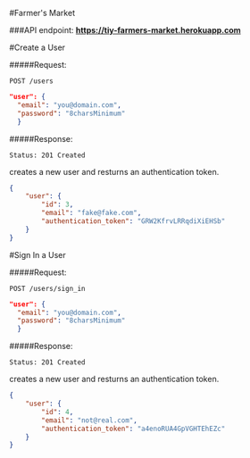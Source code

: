 #Farmer's Market

###API endpoint: <strong>https://tiy-farmers-market.herokuapp.com</strong></p>

#Create a User

#####Request:

`POST /users`

```json
"user": {
  "email": "you@domain.com",
  "password": "8charsMinimum"
  }
```
#####Response:

`Status: 201 Created`

creates a new user and resturns an authentication token.
```json
{
    "user": {
        "id": 3,
        "email": "fake@fake.com",
        "authentication_token": "GRW2KfrvLRRqdiXiEHSb"
    }
}
```

#Sign In a User

#####Request:

`POST /users/sign_in`

```json
"user": {
  "email": "you@domain.com",
  "password": "8charsMinimum"
  }
```
#####Response:

`Status: 201 Created`

creates a new user and resturns an authentication token.
```json
{
    "user": {
        "id": 4,
        "email": "not@real.com",
        "authentication_token": "a4enoRUA4GpVGHTEhEZc"
    }
}
```
